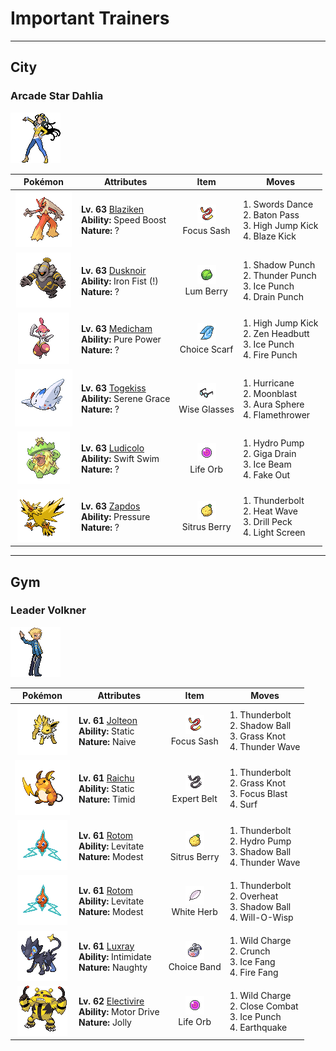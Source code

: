 # Important Trainers


---

## City

### Arcade Star Dahlia

![Arcade Star Dahlia](../../assets/important_trainers/dahlia.png "Arcade Star Dahlia")

| Pokémon | Attributes | Item | Moves |
|:-------:|------------|:----:|-------|
| ![Blaziken](../../assets/sprites/blaziken/front.gif "Blaziken") | **Lv. 63** [Blaziken](../../pokemon/blaziken.md/)<br>**Ability:** <span class="tooltip" title="The Pokémon’s Speed stat is gradually boosted.">Speed Boost</span><br>**Nature:** ? | ![Focus Sash](../../assets/items/focus_sash.png "Focus Sash")<br><span class="tooltip" title="An item to be held by a Pokémon. If it has full HP, the holder will endure one potential KO attack, leaving 1 HP.">Focus Sash</span> | 1. <span class="tooltip" title="A frenetic dance to uplift the fighting spirit. It sharply raises the user’s Attack stat.">Swords Dance</span><br>2. <span class="tooltip" title="The user switches places with a party Pokémon in waiting, passing along any stat changes.">Baton Pass</span><br>3. <span class="tooltip" title="The foe is attacked with a knee kick from a jump. If it misses, the user is hurt instead.">High Jump Kick</span><br>4. <span class="tooltip" title="The user launches a kick with a high critical-hit ratio. It may also leave the target with a burn.">Blaze Kick</span> |
| ![Dusknoir](../../assets/sprites/dusknoir/front.gif "Dusknoir") | **Lv. 63** [Dusknoir](../../pokemon/dusknoir.md/)<br>**Ability:** <span class="tooltip" title="Boosts the power of punching moves.">Iron Fist (!)</span><br>**Nature:** ? | ![Lum Berry](../../assets/items/lum_berry.png "Lum Berry")<br><span class="tooltip" title="A Poffin ingredient. It may be used or held by a Pokémon to recover from any status problem.">Lum Berry</span> | 1. <span class="tooltip" title="The user throws a punch at the foe from the shadows. The punch lands without fail.">Shadow Punch</span><br>2. <span class="tooltip" title="The foe is punched with an electrified fist. It may leave the target with paralysis.">Thunder Punch</span><br>3. <span class="tooltip" title="The foe is punched with an icy fist. It may leave the target frozen. ">Ice Punch</span><br>4. <span class="tooltip" title="An energy-draining punch. The user’s HP is restored by half the damage taken by the target.">Drain Punch</span> |
| ![Medicham](../../assets/sprites/medicham/front.gif "Medicham") | **Lv. 63** [Medicham](../../pokemon/medicham.md/)<br>**Ability:** <span class="tooltip" title="Boosts the power of physical attacks.">Pure Power</span><br>**Nature:** ? | ![Choice Scarf](../../assets/items/choice_scarf.png "Choice Scarf")<br><span class="tooltip" title="An item to be held by a Pokémon. This scarf boosts Speed, but allows the use of only one kind of move.">Choice Scarf</span> | 1. <span class="tooltip" title="The foe is attacked with a knee kick from a jump. If it misses, the user is hurt instead.">High Jump Kick</span><br>2. <span class="tooltip" title="The user focuses its willpower to its head and rams the foe. It may also make the target flinch.">Zen Headbutt</span><br>3. <span class="tooltip" title="The foe is punched with an icy fist. It may leave the target frozen. ">Ice Punch</span><br>4. <span class="tooltip" title="The foe is punched with a fiery fist. It may leave the target with a burn. ">Fire Punch</span> |
| ![Togekiss](../../assets/sprites/togekiss/front.gif "Togekiss") | **Lv. 63** [Togekiss](../../pokemon/togekiss.md/)<br>**Ability:** <span class="tooltip" title="Boosts the likelihood of added effects appearing.">Serene Grace</span><br>**Nature:** ? | ![Wise Glasses](../../assets/items/wise_glasses.png "Wise Glasses")<br><span class="tooltip" title="An item to be held by a Pokémon. It is a thick pair of glasses that slightly boosts the power of special moves.">Wise Glasses</span> | 1. <span class="tooltip" title="Inflicts regular damage.">Hurricane</span><br>2. <span class="tooltip" title="Inflicts regular damage.  Has a 30% chance to lower the target's Special Attack by one stage.">Moonblast</span><br>3. <span class="tooltip" title="The user looses a blast of aura power from deep within its body. This move is certain to hit.">Aura Sphere</span><br>4. <span class="tooltip" title="The foe is scorched with an intense blast of fire. The target may also be left with a burn.">Flamethrower</span> |
| ![Ludicolo](../../assets/sprites/ludicolo/front.gif "Ludicolo") | **Lv. 63** [Ludicolo](../../pokemon/ludicolo.md/)<br>**Ability:** <span class="tooltip" title="Boosts the Pokémon’s Speed in rain.">Swift Swim</span><br>**Nature:** ? | ![Life Orb](../../assets/items/life_orb.png "Life Orb")<br><span class="tooltip" title="An item to be held by a Pokémon. It boosts the power of moves, but at the cost of some HP on each hit.">Life Orb</span> | 1. <span class="tooltip" title="The foe is blasted by a huge volume of water launched under great pressure. ">Hydro Pump</span><br>2. <span class="tooltip" title="A nutrient-draining attack. The user’s HP is restored by half the damage taken by the target.">Giga Drain</span><br>3. <span class="tooltip" title="The foe is struck with an icy-cold beam of energy. It may also freeze the target solid.">Ice Beam</span><br>4. <span class="tooltip" title="An attack that hits first and makes the target flinch. This move works only on the first turn.">Fake Out</span> |
| ![Zapdos](../../assets/sprites/zapdos/front.gif "Zapdos") | **Lv. 63** [Zapdos](../../pokemon/zapdos.md/)<br>**Ability:** <span class="tooltip" title="The Pokémon raises the foe’s PP usage.">Pressure</span><br>**Nature:** ? | ![Sitrus Berry](../../assets/items/sitrus_berry.png "Sitrus Berry")<br><span class="tooltip" title="A Poffin ingredient. It may be used or held by a Pokémon to heal the user’s HP a little.">Sitrus Berry</span> | 1. <span class="tooltip" title="A strong electric blast is loosed at the foe. It may also leave the foe paralyzed.">Thunderbolt</span><br>2. <span class="tooltip" title="The user exhales a heated breath on the foe to attack. It may also leave the target with a burn.">Heat Wave</span><br>3. <span class="tooltip" title="A corkscrewing attack with the sharp beak acting as a drill. ">Drill Peck</span><br>4. <span class="tooltip" title="A wondrous wall of light is put up to suppress damage from special attacks for five turns.">Light Screen</span> |



---

## Gym

### Leader Volkner

![Leader Volkner](../../assets/important_trainers/volkner.png "Leader Volkner")

| Pokémon | Attributes | Item | Moves |
|:-------:|------------|:----:|-------|
| ![Jolteon](../../assets/sprites/jolteon/front.gif "Jolteon") | **Lv. 61** [Jolteon](../../pokemon/jolteon.md/)<br>**Ability:** <span class="tooltip" title="Contact with the Pokémon may cause paralysis.">Static</span><br>**Nature:** <span class="tooltip" title="[+Spd, -Sp. Def]">Naive</span> | ![Focus Sash](../../assets/items/focus_sash.png "Focus Sash")<br><span class="tooltip" title="An item to be held by a Pokémon. If it has full HP, the holder will endure one potential KO attack, leaving 1 HP.">Focus Sash</span> | 1. <span class="tooltip" title="A strong electric blast is loosed at the foe. It may also leave the foe paralyzed.">Thunderbolt</span><br>2. <span class="tooltip" title="The user hurls a shadowy blob at the foe. It may also lower the foe’s Sp. Def stat.">Shadow Ball</span><br>3. <span class="tooltip" title="The user snares the foe with grass and trips it. The heavier the foe, the greater the damage.">Grass Knot</span><br>4. <span class="tooltip" title="A weak electric charge is launched at the foe. It causes paralysis if it hits.">Thunder Wave</span> |
| ![Raichu](../../assets/sprites/raichu/front.gif "Raichu") | **Lv. 61** [Raichu](../../pokemon/raichu.md/)<br>**Ability:** <span class="tooltip" title="Contact with the Pokémon may cause paralysis.">Static</span><br>**Nature:** <span class="tooltip" title="[+Spd, -Atk]">Timid</span> | ![Expert Belt](../../assets/items/expert_belt.png "Expert Belt")<br><span class="tooltip" title="An item to be held by a Pokémon. It is a well-worn belt that slightly boosts the power of supereffective moves.">Expert Belt</span> | 1. <span class="tooltip" title="A strong electric blast is loosed at the foe. It may also leave the foe paralyzed.">Thunderbolt</span><br>2. <span class="tooltip" title="The user snares the foe with grass and trips it. The heavier the foe, the greater the damage.">Grass Knot</span><br>3. <span class="tooltip" title="The user heightens its mental focus and unleashes its power. It may also lower the target’s Sp. Def.">Focus Blast</span><br>4. <span class="tooltip" title="It swamps the entire battlefield with a giant wave. It can also be used for crossing water.">Surf</span> |
| ![Rotom](../../assets/sprites/rotom/front.gif "Rotom") | **Lv. 61** [Rotom](../../pokemon/rotom.md/)<br>**Ability:** <span class="tooltip" title="Gives full immunity to all Ground-type moves.">Levitate</span><br>**Nature:** <span class="tooltip" title="[+Sp. Atk, -Atk]">Modest</span> | ![Sitrus Berry](../../assets/items/sitrus_berry.png "Sitrus Berry")<br><span class="tooltip" title="A Poffin ingredient. It may be used or held by a Pokémon to heal the user’s HP a little.">Sitrus Berry</span> | 1. <span class="tooltip" title="A strong electric blast is loosed at the foe. It may also leave the foe paralyzed.">Thunderbolt</span><br>2. <span class="tooltip" title="The foe is blasted by a huge volume of water launched under great pressure. ">Hydro Pump</span><br>3. <span class="tooltip" title="The user hurls a shadowy blob at the foe. It may also lower the foe’s Sp. Def stat.">Shadow Ball</span><br>4. <span class="tooltip" title="A weak electric charge is launched at the foe. It causes paralysis if it hits.">Thunder Wave</span> |
| ![Rotom](../../assets/sprites/rotom/front.gif "Rotom") | **Lv. 61** [Rotom](../../pokemon/rotom.md/)<br>**Ability:** <span class="tooltip" title="Gives full immunity to all Ground-type moves.">Levitate</span><br>**Nature:** <span class="tooltip" title="[+Sp. Atk, -Atk]">Modest</span> | ![White Herb](../../assets/items/white_herb.png "White Herb")<br><span class="tooltip" title="An item to be held by a Pokémon. It restores any lowered stat in battle. It can be used only once.">White Herb</span> | 1. <span class="tooltip" title="A strong electric blast is loosed at the foe. It may also leave the foe paralyzed.">Thunderbolt</span><br>2. <span class="tooltip" title="The user attacks the foe at full power. The attack’s recoil sharply reduces the user’s Sp. Atk stat.">Overheat</span><br>3. <span class="tooltip" title="The user hurls a shadowy blob at the foe. It may also lower the foe’s Sp. Def stat.">Shadow Ball</span><br>4. <span class="tooltip" title="The user shoots a sinister, bluish white flame at the foe to inflict a burn. ">Will-O-Wisp</span> |
| ![Luxray](../../assets/sprites/luxray/front.gif "Luxray") | **Lv. 61** [Luxray](../../pokemon/luxray.md/)<br>**Ability:** <span class="tooltip" title="Lowers the foe’s Attack stat.">Intimidate</span><br>**Nature:** <span class="tooltip" title="[+Atk, -Sp. Def]">Naughty</span> | ![Choice Band](../../assets/items/choice_band.png "Choice Band")<br><span class="tooltip" title="An item to be held by a Pokémon. This headband ups Attack, but allows the use of only one kind of move.">Choice Band</span> | 1. <span class="tooltip" title="Inflicts regular damage.  User takes 1/4 the damage it inflicts in recoil.">Wild Charge</span><br>2. <span class="tooltip" title="The user crunches up the foe with sharp fangs. It may also lower the target’s Defense stat.">Crunch</span><br>3. <span class="tooltip" title="The user bites with cold-infused fangs. It may also make the foe flinch or freeze. ">Ice Fang</span><br>4. <span class="tooltip" title="The user bites with flame-cloaked fangs. It may also make the foe flinch or sustain a burn.">Fire Fang</span> |
| ![Electivire](../../assets/sprites/electivire/front.gif "Electivire") | **Lv. 62** [Electivire](../../pokemon/electivire.md/)<br>**Ability:** <span class="tooltip" title="Raises Speed if hit by an Electric-type move.">Motor Drive</span><br>**Nature:** <span class="tooltip" title="[+Spd, -Sp. Atk]">Jolly</span> | ![Life Orb](../../assets/items/life_orb.png "Life Orb")<br><span class="tooltip" title="An item to be held by a Pokémon. It boosts the power of moves, but at the cost of some HP on each hit.">Life Orb</span> | 1. <span class="tooltip" title="Inflicts regular damage.  User takes 1/4 the damage it inflicts in recoil.">Wild Charge</span><br>2. <span class="tooltip" title="The user fights the foe in close without guarding itself. It also cuts the user’s Defense and Sp. Def.">Close Combat</span><br>3. <span class="tooltip" title="The foe is punched with an icy fist. It may leave the target frozen. ">Ice Punch</span><br>4. <span class="tooltip" title="The user sets off an earthquake that hits all the Pokémon in the battle. ">Earthquake</span> |


